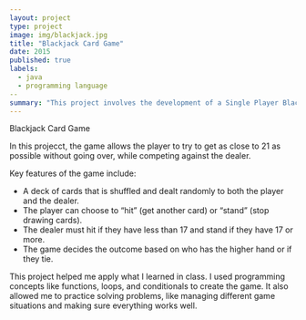 ```yaml
---
layout: project
type: project
image: img/blackjack.jpg
title: "Blackjack Card Game"
date: 2015
published: true
labels:
  - java
  - programming language
--
summary: "This project involves the development of a Single Player Blackjack game as part of the ICS 111 course."
---
```


Blackjack Card Game

In this projecct, the game allows the player to try to get as close to 21 as possible without going over, while competing against the dealer.

Key features of the game include:

- A deck of cards that is shuffled and dealt randomly to both the player and the dealer.
- The player can choose to “hit” (get another card) or “stand” (stop drawing cards).
- The dealer must hit if they have less than 17 and stand if they have 17 or more.
- The game decides the outcome based on who has the higher hand or if they tie.

This project helped me apply what I learned in class. I used programming concepts like functions, loops, and conditionals to create the game. It also allowed me to practice solving problems, like managing different game situations and making sure everything works well.

